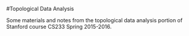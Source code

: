 #Topological Data Analysis

Some materials and notes from the topological data analysis portion of 
Stanford course CS233 Spring 2015-2016.

